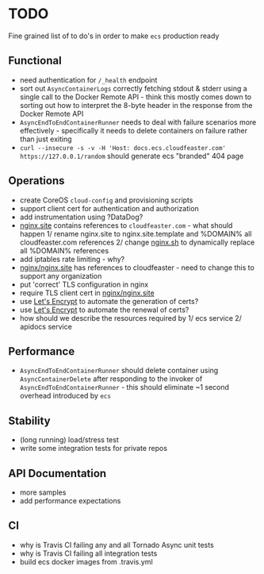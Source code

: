 # TODO

Fine grained list of to do's in order to make ```ecs``` production ready

## Functional

* need authentication for ```/_health``` endpoint
* sort out ```AsyncContainerLogs``` correctly fetching stdout & stderr
  using a single call to the Docker Remote API - think this mostly comes
  down to sorting out how to interpret the 8-byte header in the response
  from the Docker Remote API
* ```AsyncEndToEndContainerRunner``` needs to deal with failure scenarios
  more effectively - specifically it needs to delete containers on failure
  rather than just exiting
* ```curl --insecure -s -v -H 'Host: docs.ecs.cloudfeaster.com' https://127.0.0.1/random``` should generate ecs "branded" 404 page

## Operations

* create CoreOS ```cloud-config``` and provisioning scripts
* support client cert for authentication and authorization
* add instrumentation using ?DataDog?
* [nginx.site](https://github.com/simonsdave/ecs/blob/master/dockerfiles/nginx/nginx.site)
  contains references to ```cloudfeaster.com``` - what should happen 1/ rename nginx.site 
  to nginx.site.template and %DOMAIN% all cloudfeaster.com references 2/ change
  [nginx.sh](https://github.com/simonsdave/ecs/blob/master/dockerfiles/nginx/nginx.sh)
  to dynamically replace all %DOMAIN% references
* add iptables rate limiting - why?
* [nginx/nginx.site](nginx/nginx.site) has references to cloudfeaster - need to change this to support any organization
* put 'correct' TLS configuration in nginx
* require TLS client cert in [nginx/nginx.site](nginx/nginx.site)
* use [Let's Encrypt](https://letsencrypt.org/) to automate the generation of certs?
* use [Let's Encrypt](https://letsencrypt.org/) to automate the renewal of certs?
* how should we describe the resources required by 1/ ecs service 2/ apidocs service

## Performance

* ```AsyncEndToEndContainerRunner``` should delete container using ```AsyncContainerDelete```
  after responding to the invoker of ```AsyncEndToEndContainerRunner``` - this should eliminate
  ~1 second overhead introduced by ```ecs```

## Stability

* (long running) load/stress test
* write some integration tests for private repos

## API Documentation

* more samples
* add performance expectations

## CI

* why is Travis CI failing any and all Tornado Async unit tests
* why is Travis CI failing all integration tests
* build ecs docker images from .travis.yml
